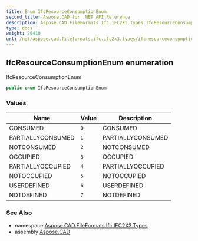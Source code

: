 ```yaml
---
title: Enum IfcResourceConsumptionEnum
second_title: Aspose.CAD for .NET API Reference
description: Aspose.CAD.FileFormats.Ifc.IFC2X3.Types.IfcResourceConsumptionEnum enum. IfcResourceConsumptionEnum
type: docs
weight: 20410
url: /net/aspose.cad.fileformats.ifc.ifc2x3.types/ifcresourceconsumptionenum/
---
```

## IfcResourceConsumptionEnum enumeration

IfcResourceConsumptionEnum

```csharp
public enum IfcResourceConsumptionEnum
```

### Values

| Name | Value | Description |
| --- | --- | --- |
| CONSUMED | `0` | CONSUMED |
| PARTIALLYCONSUMED | `1` | PARTIALLYCONSUMED |
| NOTCONSUMED | `2` | NOTCONSUMED |
| OCCUPIED | `3` | OCCUPIED |
| PARTIALLYOCCUPIED | `4` | PARTIALLYOCCUPIED |
| NOTOCCUPIED | `5` | NOTOCCUPIED |
| USERDEFINED | `6` | USERDEFINED |
| NOTDEFINED | `7` | NOTDEFINED |

### See Also

* namespace [Aspose.CAD.FileFormats.Ifc.IFC2X3.Types](../../aspose.cad.fileformats.ifc.ifc2x3.types/)
* assembly [Aspose.CAD](../../)


